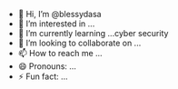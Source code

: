 - 👋 Hi, I’m @blessydasa
- 👀 I’m interested in ... 
- 🌱 I’m currently learning ...cyber security
- 💞️ I’m looking to collaborate on ...
- 📫 How to reach me ...
- 😄 Pronouns: ...
- ⚡ Fun fact: ...

<!---
blessydasa/blessydasa is a ✨ special ✨ repository because its `README.md` (this file) appears on your GitHub profile.
You can click the Preview link to take a look at your changes.
--->

